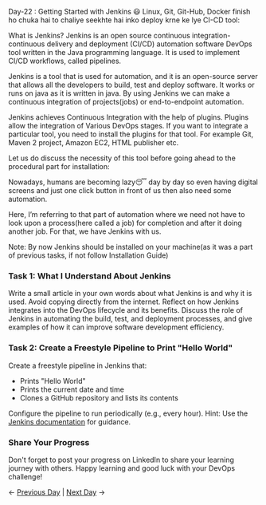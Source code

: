 Day-22 : Getting Started with Jenkins 😃
Linux, Git, Git-Hub, Docker finish ho chuka hai to chaliye seekhte hai inko deploy krne ke lye CI-CD tool:

What is Jenkins?
Jenkins is an open source continuous integration-continuous delivery and deployment (CI/CD) automation software DevOps tool written in the Java programming language. It is used to implement CI/CD workflows, called pipelines.

Jenkins is a tool that is used for automation, and it is an open-source server that allows all the developers to build, test and deploy software. It works or runs on java as it is written in java. By using Jenkins we can make a continuous integration of projects(jobs) or end-to-endpoint automation.

Jenkins achieves Continuous Integration with the help of plugins. Plugins allow the integration of Various DevOps stages. If you want to integrate a particular tool, you need to install the plugins for that tool. For example Git, Maven 2 project, Amazon EC2, HTML publisher etc.

Let us do discuss the necessity of this tool before going ahead to the procedural part for installation:

Nowadays, humans are becoming lazy😴 day by day so even having digital screens and just one click button in front of us then also need some automation.

Here, I’m referring to that part of automation where we need not have to look upon a process(here called a job) for completion and after it doing another job. For that, we have Jenkins with us.

Note: By now Jenkins should be installed on your machine(as it was a part of previous tasks, if not follow Installation Guide)

### Task 1: What I Understand About Jenkins

Write a small article in your own words about what Jenkins is and why it is used. Avoid copying directly from the internet. Reflect on how Jenkins integrates into the DevOps lifecycle and its benefits. Discuss the role of Jenkins in automating the build, test, and deployment processes, and give examples of how it can improve software development efficiency.

### Task 2: Create a Freestyle Pipeline to Print "Hello World"

Create a freestyle pipeline in Jenkins that:
- Prints "Hello World"
- Prints the current date and time
- Clones a GitHub repository and lists its contents

Configure the pipeline to run periodically (e.g., every hour). Hint: Use the [Jenkins documentation](https://www.jenkins.io/doc/) for guidance.

### Share Your Progress

Don't forget to post your progress on LinkedIn to share your learning journey with others. Happy learning and good luck with your DevOps challenge!

← [Previous Day](#) | [Next Day](#) →

